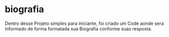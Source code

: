 # biografia
Dentro desse Projeto simples para iniciante, foi criado um Code aonde sera informado de forma formatada sua Biografia conforme suas resposta.

